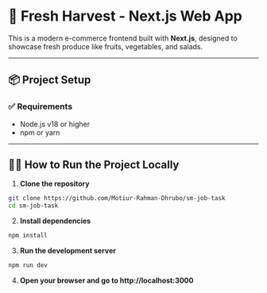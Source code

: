 # 🥬 Fresh Harvest - Next.js Web App

This is a modern e-commerce frontend built with **Next.js**, designed to showcase fresh produce like fruits, vegetables, and salads.

---

## 📦 Project Setup

### ✅ Requirements

- Node.js v18 or higher
- npm or yarn

---

## 🧑‍💻 How to Run the Project Locally

1. **Clone the repository**

```bash
git clone https://github.com/Motiur-Rahman-Dhrubo/sm-job-task
cd sm-job-task
```

2. **Install dependencies**

```bash
npm install
```

3. **Run the development server**

```bash
npm run dev
```

4. **Open your browser and go to http://localhost:3000**